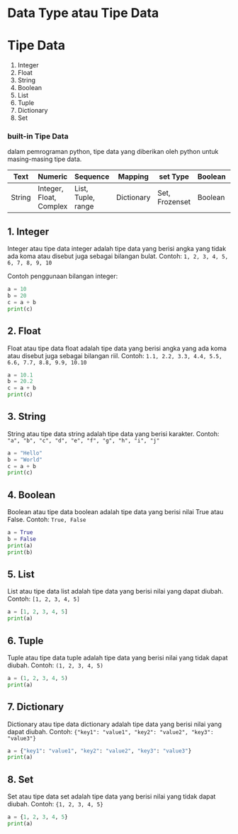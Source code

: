 <h1> Data Type atau Tipe Data</h1>

# Tipe Data

1. Integer
2. Float
3. String
4. Boolean
5. List
6. Tuple
7. Dictionary
8. Set

### built-in Tipe Data
dalam pemrograman python, tipe data yang diberikan oleh python untuk masing-masing tipe data.

| Text | Numeric | Sequence | Mapping | set Type | Boolean | Binary | None |
| --- | --- | --- | --- | --- | --- | --- | --- |
| String | Integer, Float, Complex | List, Tuple, range | Dictionary | Set, Frozenset | Boolean | Byte, Bytearray, Memoryview | NoneType |

## 1. Integer

Integer atau tipe data integer adalah tipe data yang berisi angka yang tidak ada koma atau disebut juga sebagai bilangan bulat. Contoh: `1, 2, 3, 4, 5, 6, 7, 8, 9, 10`

Contoh penggunaan bilangan integer:

```python
a = 10
b = 20
c = a + b
print(c)
```

## 2. Float

Float atau tipe data float adalah tipe data yang berisi angka yang ada koma atau disebut juga sebagai bilangan riil. Contoh: `1.1, 2.2, 3.3, 4.4, 5.5, 6.6, 7.7, 8.8, 9.9, 10.10`

```python
a = 10.1
b = 20.2
c = a + b
print(c)
```

## 3. String

String atau tipe data string adalah tipe data yang berisi karakter. Contoh: `"a", "b", "c", "d", "e", "f", "g", "h", "i", "j"`

```python
a = "Hello"
b = "World"
c = a + b
print(c)
```

## 4. Boolean

Boolean atau tipe data boolean adalah tipe data yang berisi nilai True atau False. Contoh: `True, False`

```python
a = True
b = False
print(a)
print(b)
```

## 5. List

List atau tipe data list adalah tipe data yang berisi nilai yang dapat diubah. Contoh: `[1, 2, 3, 4, 5]`

```python
a = [1, 2, 3, 4, 5]
print(a)
```
## 6. Tuple

Tuple atau tipe data tuple adalah tipe data yang berisi nilai yang tidak dapat diubah. Contoh: `(1, 2, 3, 4, 5)`

```python
a = (1, 2, 3, 4, 5)
print(a)
```

## 7. Dictionary

Dictionary atau tipe data dictionary adalah tipe data yang berisi nilai yang dapat diubah. Contoh: `{"key1": "value1", "key2": "value2", "key3": "value3"}`

```python
a = {"key1": "value1", "key2": "value2", "key3": "value3"}
print(a)
```
## 8. Set

Set atau tipe data set adalah tipe data yang berisi nilai yang tidak dapat diubah. Contoh: `{1, 2, 3, 4, 5}`

```python
a = {1, 2, 3, 4, 5}
print(a)
```



